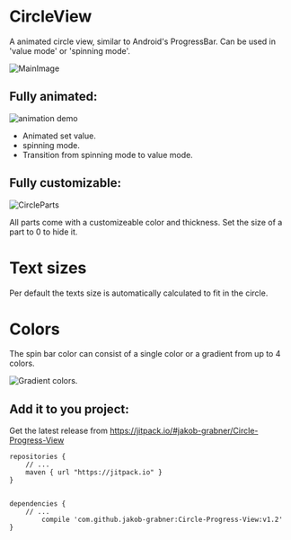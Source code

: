 # CircleView
A animated circle view, similar to Android's ProgressBar. Can be used in 'value mode' or 'spinning mode'. 

![MainImage](https://raw.githubusercontent.com/jakob-grabner/Circle-Progress-View/master/media/CircleProgressView.png)

## Fully animated:
![animation demo](https://raw.githubusercontent.com/jakob-grabner/Circle-Progress-View/master/media/demo.gif)

- Animated set value.
- spinning mode.
- Transition from spinning mode to value mode.

## Fully customizable:

![CircleParts](https://raw.githubusercontent.com/jakob-grabner/Circle-Progress-View/master/media/CircleParts.PNG)

All parts come with a customizeable color and thickness. Set the size of a part to 0 to hide it. 

# Text sizes
Per default the texts size is automatically calculated to fit in the circle. 

# Colors
The spin bar color can consist of a single color or a gradient from up to 4 colors.

![Gradient colors.](https://raw.githubusercontent.com/jakob-grabner/Circle-Progress-View/master/media/ColorGradient.jpg)


## Add it to you project:

Get the latest release from https://jitpack.io/#jakob-grabner/Circle-Progress-View 

	repositories {
	    // ...
	    maven { url "https://jitpack.io" }
	}
	
	
	dependencies {
		// ...
	        compile 'com.github.jakob-grabner:Circle-Progress-View:v1.2'
	}
